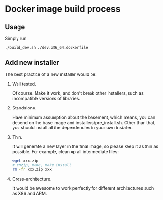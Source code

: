 # Docker image build process

## Usage

Simply run
```bash
./build_dev.sh ./dev.x86_64.dockerfile
```

## Add new installer

The best practice of a new installer would be:

1. Well tested.

   Of course. Make it work, and don't break other installers, such as
   incompatible versions of libraries.

1. Standalone.

   Have minimum assumption about the basement, which means, you can depend on
   the base image and installers/pre_install.sh. Other than that, you should
   install all the dependencies in your own installer.

1. Thin.

   It will generate a new layer in the final image, so please keep it as thin as
   possible. For example, clean up all intermediate files:

   ```bash
   wget xxx.zip
   # Unzip, make, make install
   rm -fr xxx.zip xxx
   ```

1. Cross-architecture.

   It would be awesome to work perfectly for different architectures such as X86
   and ARM.
